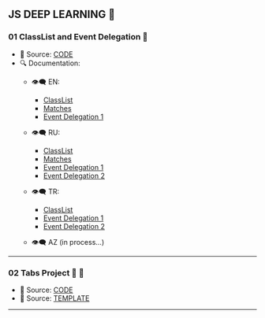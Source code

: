 ## JS DEEP LEARNING 🦆

### 01 ClassList and Event Delegation 🚀
- 🔑 Source: [CODE](./01ClassListAndEventDelegation/)
- 🔍 Documentation:
    - 👁‍🗨 EN:
        - [ClassList](https://developer.mozilla.org/en-US/docs/Web/API/Element/classList)
        - [Matches](https://developer.mozilla.org/en-US/docs/Web/API/Element/matches)
        - [Event Delegation 1](https://javascript.info/event-delegation)
    - 👁‍🗨 RU:
        - [ClassList](https://developer.mozilla.org/ru/docs/Web/API/Element/classList)
        - [Matches](https://developer.mozilla.org/ru/docs/Web/API/Element/matches)
        - [Event Delegation 1](https://learn.javascript.ru/event-delegation)
        - [Event Delegation 2](https://medium.com/@stasonmars/делегирование-событий-в-javascript-d91cbdd8916a)

    - 👁‍🗨 TR:
        - [ClassList](https://www.webcebir.com/174-javascript-classlist-ile-sinif-ekleme-silme-ve-gecis-efekti-dersi.html)
        - [Event Delegation 1](https://bit.ly/3LFaeAG)
        - [Event Delegation 2](https://www.webcebir.com/181-javascript-event-delegation-dersi.html)
        
    - 👁‍🗨 AZ (in process...)

<hr>

### 02 Tabs Project 🚀 🚀
  - 🔑 Source: [CODE](./01ClassListAndEventDelegation/)
  - 🔑 Source: [TEMPLATE](https://drive.google.com/file/d/1-mtd3uM3KwWSbzV47nIrv0W9rqM-NG9u/view?usp=sharing)

<hr>